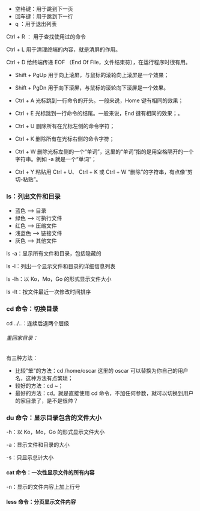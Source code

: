 - 空格键：用于跳到下一页
- 回车键：用于跳到下一行
- q ：用于退出列表



Ctrl + R ： 用于查找使用过的命令



Ctrl + L 用于清理终端的内容，就是清屏的作用。

Ctrl + D 给终端传递 EOF （End Of File，文件结束符），在运行程序时很有用。

- Shift + PgUp 用于向上滚屏，与鼠标的滚轮向上滚屏是一个效果；
- Shift + PgDn 用于向下滚屏，与鼠标的滚轮向下滚屏是一个效果。



- Ctrl + A 光标跳到一行命令的开头。一般来说，Home 键有相同的效果；
- Ctrl + E 光标跳到一行命令的结尾。一般来说，End 键有相同的效果；。
- Ctrl + U 删除所有在光标左侧的命令字符；
- Ctrl + K 删除所有在光标右侧的命令字符；
- Ctrl + W 删除光标左侧的一个“单词”，这里的“单词”指的是用空格隔开的一个字符串。例如 -a 就是一个“单词”；
- Ctrl + Y 粘贴用 Ctrl + U、 Ctrl + K 或 Ctrl + W “删除”的字符串，有点像“剪切-粘贴”。



### ls：列出文件和目录

- 蓝色 --> 目录
- 绿色 --> 可执行文件
- 红色 --> 压缩文件
- 浅蓝色 --> 链接文件
- 灰色 --> 其他文件

ls -a：显示所有文件和目录，包括隐藏的

ls -l：列出一个显示文件和目录的详细信息列表

ls -lh：以 Ko，Mo，Go 的形式显示文件大小

ls -lt：按文件最近一次修改时间排序



### cd 命令：切换目录

cd ../..：连续后退两个层级

###### 重回家目录：

有三种方法：

- 比较"笨"的方法：cd /home/oscar 这里的 oscar 可以替换为你自己的用户名，这种方法有点繁琐；
- 较好的方法：cd ~；
- 最好的方法：cd。就是直接使用 cd 命令，不加任何参数，就可以切换到用户的家目录了，是不是很帅？



### du 命令：显示目录包含的文件大小

-h：以 Ko，Mo，Go 的形式显示文件大小

-a：显示文件和目录的大小

-s：只显示总计大小



#### cat 命令：一次性显示文件的所有内容

-n：显示的文件内容上加上行号



#### less 命令：分页显示文件内容

